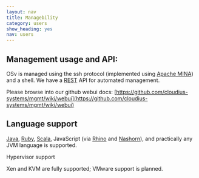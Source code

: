 ```yaml
---
layout: nav
title: Managebility
category: users
show_heading: yes
nav: users
---
```


## Management usage and API:

OSv is managed using the ssh protocol (implemented using [Apache MINA](http://mina.apache.org/)) and a shell. We have a [REST](http://en.wikipedia.org/wiki/Representational_state_transfer) API for automated management.

Please browse into our github webui docs: [https://github.com/cloudius-systems/mgmt/wiki/webui](https://github.com/cloudius-systems/mgmt/wiki/webui)

<!--more-->

## Language support

[Java](http://java.com/en/download/index.jsp), [Ruby](http://jruby.org/), [Scala](http://www.scala-lang.org/), JavaScript (via [Rhino](http://en.wikipedia.org/wiki/Rhino_(JavaScript_engine)) and [Nashorn](http://en.wikipedia.org/wiki/Nashorn_(JavaScript_engine))), and practically any JVM language is supported.

Hypervisor support

Xen and KVM are fully supported; VMware support is planned.

